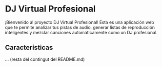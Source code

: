 # DJ Virtual Profesional

¡Bienvenido al proyecto DJ Virtual Profesional! Esta es una aplicación web que te permite analizar tus pistas de audio, generar listas de reproducción inteligentes y mezclar canciones automáticamente como un DJ profesional.

## Características
... (resta del contingut del README.md)